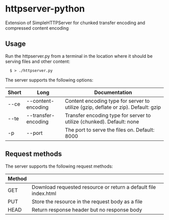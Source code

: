 # httpserver-python
Extension of SimpleHTTPServer for chunked transfer encoding and compressed content encoding


## Usage

Run the httpserver.py from a terminal in the location where it should be serving files and other content:

```
  $ > ./httpserver.py
```

The server supports the following options:

|Short|Long                | Documentation                                                                     |
|-----|--------------------|-----------------------------------------------------------------------------------|
|--ce |--content-encoding  | Content encoding type for server to utilize (gzip, deflate or zip). Default: gzip |
|--te |--transfer-encoding | Transfer encoding type for server to utilize (chunked). Default: none             |
|-p   |--port              | The port to serve the files on. Default: 8000                                     |

## Request methods

The server supports the following request methods:

|Method|                                                                 |
|------|-----------------------------------------------------------------|
| GET  | Download requested resource or return a default file index.html |
| PUT  | Store the resource in the request body as a file                |
| HEAD | Return response header but no response body                     |
